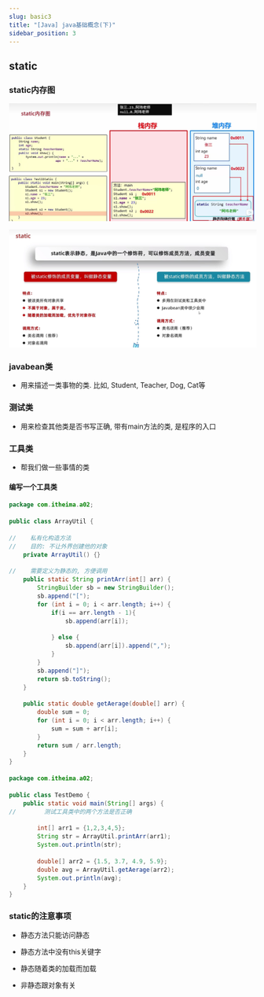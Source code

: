 ```yaml
---
slug: basic3
title: "[Java] java基础概念(下)"
sidebar_position: 3
---
```


## static

### static内存图

![static](assets/static.jpg)

![ic](assets/ic.jpg)

### javabean类

- 用来描述一类事物的类. 比如, Student, Teacher, Dog, Cat等

### 测试类

- 用来检查其他类是否书写正确, 带有main方法的类, 是程序的入口

### 工具类

- 帮我们做一些事情的类

#### 编写一个工具类

```java
package com.itheima.a02;

public class ArrayUtil {

//    私有化构造方法
//    目的: 不让外界创建他的对象
    private ArrayUtil() {}

//    需要定义为静态的, 方便调用
    public static String printArr(int[] arr) {
        StringBuilder sb = new StringBuilder();
        sb.append("[");
        for (int i = 0; i < arr.length; i++) {
            if(i == arr.length - 1){
                sb.append(arr[i]);

            } else {
                sb.append(arr[i]).append(",");
            }
        }
        sb.append("]");
        return sb.toString();
    }

    public static double getAerage(double[] arr) {
        double sum = 0;
        for (int i = 0; i < arr.length; i++) {
            sum = sum + arr[i];
        }
        return sum / arr.length;
    }
}

package com.itheima.a02;

public class TestDemo {
    public static void main(String[] args) {
//        测试工具类中的两个方法是否正确

        int[] arr1 = {1,2,3,4,5};
        String str = ArrayUtil.printArr(arr1);
        System.out.println(str);

        double[] arr2 = {1.5, 3.7, 4.9, 5.9};
        double avg = ArrayUtil.getAerage(arr2);
        System.out.println(avg);
    }
}

```

### static的注意事项

- 静态方法只能访问静态
- 静态方法中没有this关键字

- 静态随着类的加载而加载
- 非静态跟对象有关